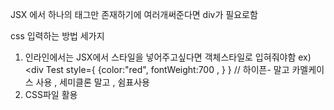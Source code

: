 JSX 에서 하나의 태그만 존재하기에 여러개써준다면 div가 필요로함


css 입력하는 방법 세가지

1. 인라인에서는 JSX에서 스타일을 넣어주고싶다면 객체스타일로 입혀줘야함
ex) <div Test style={ {color:"red", fontWeight:700 , } }  // 하이픈- 말고 카멜케이스 사용 , 세미클론 말고 , 쉼표사용
2. CSS파일 활용 